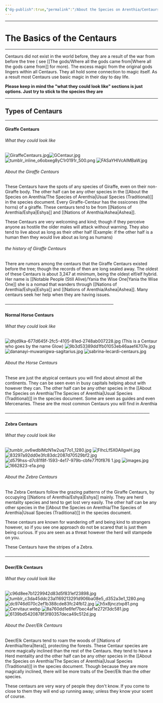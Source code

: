 ```yaml
---
{"dg-publish":true,"permalink":"/About the Species on Arenthia/Centaurs/","tags":["Species"]}
---
```


---
# The Basics of the Centaurs
---
Centaurs did not exist in the world before, they are a result of the war from before the tree ( see [[The gods/Where all the gods came from\|Where all the gods came from]] for more). The excess magic from the original gods lingers within all Centaurs. They all hold some connection to magic itself. As a result most Centaurs use basic magic in their day to day life.

**Please keep in mind the "what they could look like" sections is just options. Just try to stick to the species they are**

---

## Types of Centaurs
---
#### Giraffe Centaurs
###### What they could look like 
![GiraffeCentaurs.jpg](/img/user/z%20Images/GiraffeCentaurs.jpg)![GCentaur.jpg](/img/user/z%20Images/GCentaur.jpg)
![tumblr_inline_o6obxeg8yC1r0191r_500.png](/img/user/z%20Images/tumblr_inline_o6obxeg8yC1r0191r_500.png)
![FASaYHIVcAIMBaW.jpg](/img/user/z%20Images/FASaYHIVcAIMBaW.jpg)
###### About the Giraffe Centaurs
These Centaurs have the spots of any species of Giraffe, even on their non-Giraffe body. The other half can be any other species in the [[About the Species on Arenthia/The Species of Arenthia\|Usual Species (Traditional)]] in the species document. Every Giraffe-Centaur has the ossicones (the horns) of a giraffe. These centaurs tend to be from [[Nations of Arenthia/Eshya\|Eshya]] and [[Nations of Arenthia/Ashea\|Ashea]].

These Centaurs are very welcoming and kind; though if they perceive anyone as hostile the older males will attack without warning. They also tend to live about as long as their other half (Example: if the other half is a human then they would live about as long as humans)

###### the history of Giraffe Centaurs
There are rumors among the centaurs that the Giraffe Centaurs existed before the tree; though the records of then are long sealed away. The oldest of these Centaurs is about 3,247 at minimum, being the oldest elf/elf hybrid. Her name is [[Notable People (Still Alive)/Yania the Wise One\|Yania the Wise One]] she is a nomad that wanders through [[Nations of Arenthia/Eshya\|Eshya]] and [[Nations of Arenthia/Ashea\|Ashea]]. Many centaurs seek her help when they are having issues. 

────────────────────────────────────
#### Normal Horse Centaurs
###### What they could look like 
![dhjd9ka-677d645f-2fc5-4105-81ed-2748ab007228.jpg](/img/user/z%20Images/dhjd9ka-677d645f-2fc5-4105-81ed-2748ab007228.jpg) (This is a Centaur who goes by the name Glow)
![9b3d53389dd1fb01053eb46aaef4707e.jpg](/img/user/z%20Images/9b3d53389dd1fb01053eb46aaef4707e.jpg)
![dananayi-muwanigwa-sagitarius.jpg](/img/user/z%20Images/dananayi-muwanigwa-sagitarius.jpg)
![sabrina-lecardi-centaurs.jpg](/img/user/z%20Images/sabrina-lecardi-centaurs.jpg)

###### About the Horse Centaurs
These are just the atypical centaurs you will find about almost all the continents. They can be seen even in busy capitals helping about with however they can. The other half can be any other species in the [[About the Species on Arenthia/The Species of Arenthia\|Usual Species (Traditional)]] in the species document. Some are seen as guides and even Mercenaries. These are the most common Centaurs you will find in Arenthia

────────────────────────────────────────────────
#### Zebra Centaurs
###### What they could look like
![tumblr_ov6wdbIMzN1w2uq77o1_1280.jpg](/img/user/z%20Images/tumblr_ov6wdbIMzN1w2uq77o1_1280.jpg)
![FIhcLf5X0AIIgwH.jpg](/img/user/z%20Images/FIhcLf5X0AIIgwH.jpg)
![83297a92dd0e3fc83dc2087d70529bf2.jpg](/img/user/z%20Images/83297a92dd0e3fc83dc2087d70529bf2.jpg)
![d579hss-d7c81f8f-1593-4e17-979b-cbfe77f0f876 1.jpg](/img/user/z%20Images/d579hss-d7c81f8f-1593-4e17-979b-cbfe77f0f876%201.jpg)
![images.jpg](/img/user/z%20Images/images.jpg)
![1662823-e1a.png](/img/user/z%20Images/1662823-e1a.png)


###### About the Zebra Centaurs
The Zebra Centaurs follow the grazing patterns of the Giraffe Centaurs, by occupying [[Nations of Arenthia/Eshya\|Eshya]] mainly. They are  herd mentality species and tend to get lost very easily. The other half can be any other species in the [[About the Species on Arenthia/The Species of Arenthia\|Usual Species (Traditional)]] in the species document.

These centaurs are known for wandering off and being kind to strangers however, so if you see one approach do not be scared that is just them being curious. If you are seen as a threat however the herd will stampede on you. 

These Centaurs have the stripes of a Zebra. 

────────────────────────────────────────────────
#### Deer/Elk Centaurs
###### What they could look like
![c96d8ee7b1229942d83d5f831ef23898.jpg](/img/user/z%20Images/c96d8ee7b1229942d83d5f831ef23898.jpg)
![tumblr_c3da45ddc23a1169213291d906ba08e5_d352a3e1_1280.png](/img/user/z%20Images/tumblr_c3da45ddc23a1169213291d906ba08e5_d352a3e1_1280.png)
![dc9746d070c2ef1b388cde83fc24fb12.jpg](/img/user/z%20Images/dc9746d070c2ef1b388cde83fc24fb12.jpg)
![h5x8jncztxp81.png](/img/user/z%20Images/h5x8jncztxp81.png)
![Cervitaur.webp](/img/user/z%20Images/Cervitaur.webp)
![8a760dd1e6fef7bec4af1e272f3dc581.jpg](/img/user/z%20Images/8a760dd1e6fef7bec4af1e272f3dc581.jpg)
![6139bd5420878f3f80357deca49c512d.jpg](/img/user/z%20Images/6139bd5420878f3f80357deca49c512d.jpg)

###### About the Deer/Elk Centaurs
Deer/Elk Centaurs tend to roam the woods of [[Nations of Arenthia/Itera\|Itera]], protecting the forests. These Centaur species are more magically inclined than the rest of the Centaurs. they tend to have a Herd mentality and the other half can be any other species in the [[About the Species on Arenthia/The Species of Arenthia\|Usual Species (Traditional)]] in the species document. Though because they are more magically inclined, there will be more traits of the Deer/Elk than the other species. 

These centaurs are very wary of people they don't know. If you come to close to them they will end up running away; unless they know your scent of course. 
